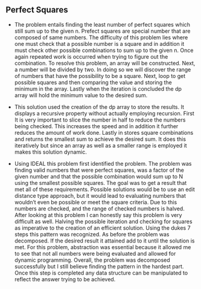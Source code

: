 ## Perfect Squares

* The problem entails finding the least number of perfect squares which still sum up to the given n. Prefect squares are special number that are composed of same numbers. The difficulty of this problem lies where one must check that a possible number is a square and in addition it must check other possible combinations to sum up to the given n. Once again repeated work is occurred when trying to figure out the combination. To resolve this problem, an array will be constructed. Next, a number will be divided by two. In doing so we will discover the range of numbers that have the possibility to be a square. Next, loop to get possible squares and then comparing the value and storing the minimum in the array. Lastly when the iteration is concluded the dp array will hold the minimum value to the desired sum.

* This solution used the creation of the dp array to store the results. It displays a recursive property without actually employing recursion. First It is very important to slice the number in half to reduce the numbers being checked. This increases the speed and in addition it further reduces the amount of work done. Lastly in stores square combinations and returns the smallest sum to achieve the desired sum. It does this iteratively but since an array as well as a smaller range is employed it makes this solution dynamic.

* Using IDEAL this problem first identified the problem. The problem was finding valid numbers that were perfect squares, was a factor of the given number and that the possible combination would sum up to N using the smallest possible squares. The goal was to get a result that met all of these requirements. Possible solutions would be to use an edit distance type approach, but it would lead to evaluating numbers that wouldn’t even be possible or meet the square criteria. Due to this numbers are checked, and the range of checked numbers is halved. After looking at this problem I can honestly say this problem is very difficult as well. Halving the possible iteration and checking for squares as imperative to the creation of an efficient solution. Using the dukes 7 steps this pattern was recognized. As before the problem was decomposed. If the desired result it attained add to it until the solution is met. For this problem, abstraction was essential because it allowed me to see that not all numbers were being evaluated and allowed for dynamic programming. Overall, the problem was decomposed successfully but I still believe finding the pattern in the hardest part. Once this step is completed any data structure can be manipulated to reflect the answer trying to be achieved. 
